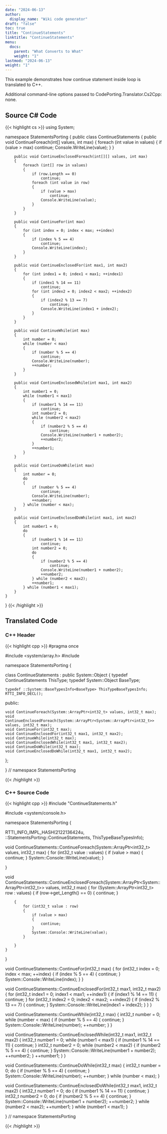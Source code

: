 ```yaml
---
date: "2024-06-13"
author:
  display_name: "Wiki code generator"
draft: "false"
toc: true
title: "ContinueStatements"
linktitle: "ContinueStatements"
menu:
  docs:
    parent: "What Converts to What"
    weight: "1"
lastmod: "2024-06-13"
weight: "1"
---
```


This example demonstrates how continue statement inside loop is translated to C++.

Additional command-line options passed to CodePorting.Translator.Cs2Cpp: none.

## Source C# Code ##

{{< highlight cs >}}
using System;

namespace StatementsPorting
{
    public class ContinueStatements
    {
        public void ContinueForeach(int[] values, int max)
        {
            foreach (int value in values)
            {
                if (value > max)
                    continue;
                Console.WriteLine(value);
            }
        }

        public void ContinueEnclosedForeach(int[][] values, int max)
        {
            foreach (int[] row in values)
            {
                if (row.Length == 0)
                    continue;
                foreach (int value in row)
                {
                    if (value > max)
                        continue;
                    Console.WriteLine(value);
                }
            }
        }

        public void ContinueFor(int max)
        {
            for (int index = 0; index < max; ++index)
            {
                if (index % 5 == 4)
                    continue;
                Console.WriteLine(index);
            }
        }

        public void ContinueEnclosedFor(int max1, int max2)
        {
            for (int index1 = 0; index1 < max1; ++index1)
            {
                if (index1 % 14 == 11)
                    continue;
                for (int index2 = 0; index2 < max2; ++index2)
                {
                    if (index2 % 13 == 7)
                        continue;
                    Console.WriteLine(index1 + index2);
                }
            }
        }

        public void ContinueWhile(int max)
        {
            int number = 0;
            while (number < max)
            {
                if (number % 5 == 4)
                    continue;
                Console.WriteLine(number);
                ++number;
            }
        }

        public void ContinueEnclosedWhile(int max1, int max2)
        {
            int number1 = 0;
            while (number1 < max1)
            {
                if (number1 % 14 == 11)
                    continue;
                int number2 = 0;
                while (number2 < max2)
                {
                    if (number2 % 5 == 4)
                        continue;
                    Console.WriteLine(number1 + number2);
                    ++number2;
                }
                ++number1;
            }
        }

        public void ContinueDoWhile(int max)
        {
            int number = 0;
            do
            {
                if (number % 5 == 4)
                    continue;
                Console.WriteLine(number);
                ++number;
            } while (number < max);
        }

        public void ContinueEnclosedDoWhile(int max1, int max2)
        {
            int number1 = 0;
            do
            {
                if (number1 % 14 == 11)
                    continue;
                int number2 = 0;
                do
                {
                    if (number2 % 5 == 4)
                        continue;
                    Console.WriteLine(number1 + number2);
                    ++number2;
                } while (number2 < max2);
                ++number1;
            } while (number1 < max1);
        }
    }
}
{{< /highlight >}}

## Translated Code ##

### C++ Header ###

{{< highlight cpp >}}
#pragma once

#include <system/array.h>
#include <cstdint>

namespace StatementsPorting {

class ContinueStatements : public System::Object
{
    typedef ContinueStatements ThisType;
    typedef System::Object BaseType;
    
    typedef ::System::BaseTypesInfo<BaseType> ThisTypeBaseTypesInfo;
    RTTI_INFO_DECL();
    
public:

    void ContinueForeach(System::ArrayPtr<int32_t> values, int32_t max);
    void ContinueEnclosedForeach(System::ArrayPtr<System::ArrayPtr<int32_t>> values, int32_t max);
    void ContinueFor(int32_t max);
    void ContinueEnclosedFor(int32_t max1, int32_t max2);
    void ContinueWhile(int32_t max);
    void ContinueEnclosedWhile(int32_t max1, int32_t max2);
    void ContinueDoWhile(int32_t max);
    void ContinueEnclosedDoWhile(int32_t max1, int32_t max2);
    
};

} // namespace StatementsPorting



{{< /highlight >}}

### C++ Source Code ###

{{< highlight cpp >}}
#include "ContinueStatements.h"

#include <system/console.h>

namespace StatementsPorting {

RTTI_INFO_IMPL_HASH(2122136424u, ::StatementsPorting::ContinueStatements, ThisTypeBaseTypesInfo);

void ContinueStatements::ContinueForeach(System::ArrayPtr<int32_t> values, int32_t max)
{
    for (int32_t value : values)
    {
        if (value > max)
        {
            continue;
        }
        System::Console::WriteLine(value);
    }
    
}

void ContinueStatements::ContinueEnclosedForeach(System::ArrayPtr<System::ArrayPtr<int32_t>> values, int32_t max)
{
    for (System::ArrayPtr<int32_t> row : values)
    {
        if (row->get_Length() == 0)
        {
            continue;
        }
        
        {
            for (int32_t value : row)
            {
                if (value > max)
                {
                    continue;
                }
                System::Console::WriteLine(value);
            }
            
        }
    }
    
}

void ContinueStatements::ContinueFor(int32_t max)
{
    for (int32_t index = 0; index < max; ++index)
    {
        if (index % 5 == 4)
        {
            continue;
        }
        System::Console::WriteLine(index);
    }
}

void ContinueStatements::ContinueEnclosedFor(int32_t max1, int32_t max2)
{
    for (int32_t index1 = 0; index1 < max1; ++index1)
    {
        if (index1 % 14 == 11)
        {
            continue;
        }
        for (int32_t index2 = 0; index2 < max2; ++index2)
        {
            if (index2 % 13 == 7)
            {
                continue;
            }
            System::Console::WriteLine(index1 + index2);
        }
    }
}

void ContinueStatements::ContinueWhile(int32_t max)
{
    int32_t number = 0;
    while (number < max)
    {
        if (number % 5 == 4)
        {
            continue;
        }
        System::Console::WriteLine(number);
        ++number;
    }
}

void ContinueStatements::ContinueEnclosedWhile(int32_t max1, int32_t max2)
{
    int32_t number1 = 0;
    while (number1 < max1)
    {
        if (number1 % 14 == 11)
        {
            continue;
        }
        int32_t number2 = 0;
        while (number2 < max2)
        {
            if (number2 % 5 == 4)
            {
                continue;
            }
            System::Console::WriteLine(number1 + number2);
            ++number2;
        }
        ++number1;
    }
}

void ContinueStatements::ContinueDoWhile(int32_t max)
{
    int32_t number = 0;
    do
    {
        if (number % 5 == 4)
        {
            continue;
        }
        System::Console::WriteLine(number);
        ++number;
    } while (number < max);
}

void ContinueStatements::ContinueEnclosedDoWhile(int32_t max1, int32_t max2)
{
    int32_t number1 = 0;
    do
    {
        if (number1 % 14 == 11)
        {
            continue;
        }
        int32_t number2 = 0;
        do
        {
            if (number2 % 5 == 4)
            {
                continue;
            }
            System::Console::WriteLine(number1 + number2);
            ++number2;
        } while (number2 < max2);
        ++number1;
    } while (number1 < max1);
}

} // namespace StatementsPorting

{{< /highlight >}}
